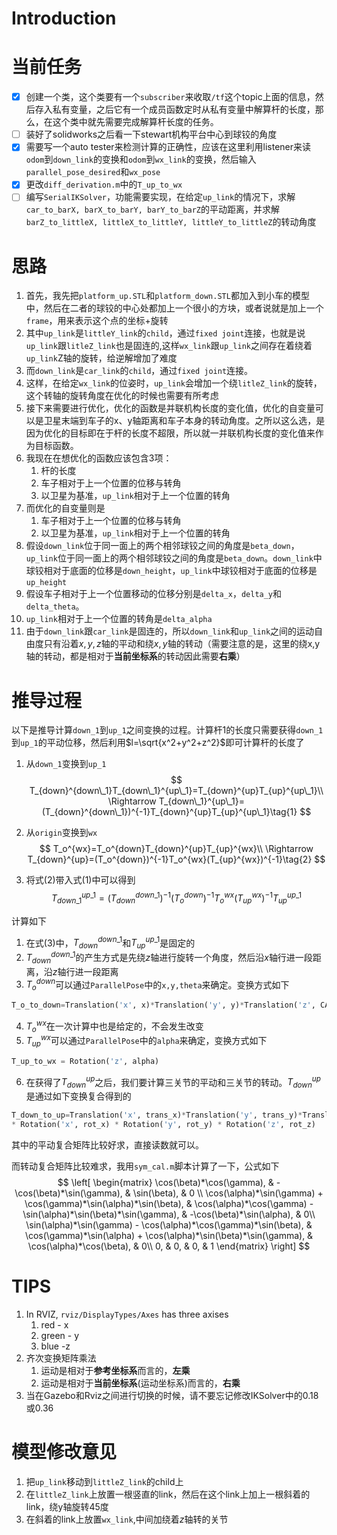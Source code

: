 # Introduction

# 当前任务
- [x] 创建一个类，这个类要有一个`subscriber`来收取`/tf`这个topic上面的信息，然后存入私有变量，之后它有一个成员函数定时从私有变量中解算杆的长度，那么，在这个类中就先需要完成解算杆长度的任务。
- [ ] 装好了solidworks之后看一下stewart机构平台中心到球铰的角度
- [x] 需要写一个auto tester来检测计算的正确性，应该在这里利用listener来读`odom`到`down_link`的变换和`odom`到`wx_link`的变换，然后输入`parallel_pose_desired`和`wx_pose`
- [x] 更改`diff_derivation.m`中的`T_up_to_wx`
- [ ] 编写`SerialIKSolver`，功能需要实现，在给定`up_link`的情况下，求解`car_to_barX, barX_to_barY, barY_to_barZ`的平动距离，并求解`barZ_to_littleX, littleX_to_littleY, littleY_to_littleZ`的转动角度

# 思路

1. 首先，我先把`platform_up.STL`和`platform_down.STL`都加入到小车的模型中，然后在二者的球铰的中心处都加上一个很小的方块，或者说就是加上一个`frame`，用来表示这个点的坐标+旋转
2. 其中`up_link`是`littleY_link`的`child`，通过`fixed joint`连接，也就是说`up_link`跟`litleZ_link`也是固连的,这样`wx_link`跟`up_link`之间存在着绕着`up_link`Z轴的旋转，给逆解增加了难度
3. 而`down_link`是`car_link`的`child`，通过`fixed joint`连接。
4. 这样，在给定`wx_link`的位姿时，`up_link`会增加一个绕`litleZ_link`的旋转，这个转轴的旋转角度在优化的时候也需要有所考虑
5. 接下来需要进行优化，优化的函数是并联机构长度的变化值，优化的自变量可以是卫星末端到车子的x、y轴距离和车子本身的转动角度。之所以这么选，是因为优化的目标即在于杆的长度不超限，所以就一并联机构长度的变化值来作为目标函数。
6. 我现在在想优化的函数应该包含3项：
   1. 杆的长度
   2. 车子相对于上一个位置的位移与转角
   3. 以卫星为基准，`up_link`相对于上一个位置的转角
7. 而优化的自变量则是
   1. 车子相对于上一个位置的位移与转角
   2. 以卫星为基准，`up_link`相对于上一个位置的转角
8. 假设`down_link`位于同一面上的两个相邻球铰之间的角度是`beta_down`，`up_link`位于同一面上的两个相邻球铰之间的角度是`beta_down`。`down_link`中球铰相对于底面的位移是`down_height`，`up_link`中球铰相对于底面的位移是`up_height`
9. 假设车子相对于上一个位置移动的位移分别是`delta_x`，`delta_y`和`delta_theta`。
10. `up_link`相对于上一个位置的转角是`delta_alpha`
11. 由于`down_link`跟`car_link`是固连的，所以`down_link`和`up_link`之间的运动自由度只有沿着$x,y,z$轴的平动和绕$x,y$轴的转动（需要注意的是，这里的绕x,y轴的转动，都是相对于**当前坐标系**的转动因此需要**右乘**）

# 推导过程
以下是推导计算`down_1`到`up_1`之间变换的过程。计算杆1的长度只需要获得`down_1`到`up_1`的平动位移，然后利用$l=\sqrt{x^2+y^2+z^2}$即可计算杆的长度了
1. 从`down_1`变换到`up_1`
$$
T_{down}^{down\_1}T_{down\_1}^{up\_1}=T_{down}^{up}T_{up}^{up\_1}\\
\Rightarrow T_{down\_1}^{up\_1}=(T_{down}^{down\_1})^{-1}T_{down}^{up}T_{up}^{up\_1}\tag{1}
$$

2. 从`origin`变换到`wx`
$$
T_o^{wx}=T_o^{down}T_{down}^{up}T_{up}^{wx}\\
\Rightarrow T_{down}^{up}=(T_o^{down})^{-1}T_o^{wx}(T_{up}^{wx})^{-1}\tag{2}
$$

3. 将式$(2)$带入式$(1)$中可以得到
$$
T_{down\_1}^{up\_1}=(T_{down}^{down\_1})^{-1}(T_o^{down})^{-1}T_o^{wx}(T_{up}^{wx})^{-1}T_{up}^{up\_1}\tag{3}
$$

计算如下
1. 在式$(3)$中，$T_{down}^{down\_1}$和$T_{up}^{up\_1}$是固定的
2. $T_{down}^{down\_1}$的产生方式是先绕$z$轴进行旋转一个角度，然后沿$x$轴行进一段距离，沿$z$轴行进一段距离
3. $T_o^{down}$可以通过`ParallelPose`中的`x,y,theta`来确定。变换方式如下

```Python
T_o_to_down=Translation('x', x)*Translation('y', y)*Translation('z', CAR_HEIGHT)*Rotation('z', theta)
```
4. $T_o^{wx}$在一次计算中也是给定的，不会发生改变
5. $T_{up}^{wx}$可以通过`ParallelPose`中的`alpha`来确定，变换方式如下

```Python
T_up_to_wx = Rotation('z', alpha)
```
6. 在获得了$T_{down}^{up}$之后，我们要计算三关节的平动和三关节的转动。$T_{down}^{up}$是通过如下变换复合得到的
```Python
T_down_to_up=Translation('x', trans_x)*Translation('y', trans_y)*Translation('z', trans_z)\
* Rotation('x', rot_x) * Rotation('y', rot_y) * Rotation('z', rot_z)
```
其中的平动复合矩阵比较好求，直接读数就可以。

而转动复合矩阵比较难求，我用`sym_cal.m`脚本计算了一下，公式如下
$$
\left[
\begin{matrix}
   \cos(\beta)*\cos(\gamma), & -\cos(\beta)*\sin(\gamma), & \sin(\beta), & 0 \\
   \cos(\alpha)*\sin(\gamma) + \cos(\gamma)*\sin(\alpha)*\sin(\beta), & \cos(\alpha)*\cos(\gamma) - \sin(\alpha)*\sin(\beta)*\sin(\gamma), & -\cos(\beta)*\sin(\alpha), & 0\\
   \sin(\alpha)*\sin(\gamma) - \cos(\alpha)*\cos(\gamma)*\sin(\beta), & \cos(\gamma)*\sin(\alpha) + \cos(\alpha)*\sin(\beta)*\sin(\gamma), & \cos(\alpha)*\cos(\beta), & 0\\
   0, & 0, & 0, & 1
\end{matrix} 
\right]
$$


# TIPS
1. In RVIZ, `rviz/DisplayTypes/Axes` has three axises
   1. red - x 
   2. green - y 
   3. blue -z
2. 齐次变换矩阵乘法
   1. 运动是相对于**参考坐标系**而言的，**左乘**
   2. 运动是相对于**当前坐标系**(运动坐标系)而言的，**右乘**
3. 当在Gazebo和Rviz之间进行切换的时候，请不要忘记修改IKSolver中的0.18或0.36

# 模型修改意见
1. 把`up_link`移动到`littleZ_link`的child上
2. 在`littleZ_link`上放置一根竖直的link，然后在这个link上加上一根斜着的link，绕y轴旋转45度
3. 在斜着的link上放置`wx_link`,中间加绕着$z$轴转的关节